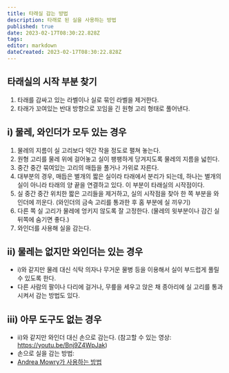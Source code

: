 ```yaml
---
title: 타래실 감는 방법
description: 타래로 된 실을 사용하는 방법
published: true
date: 2023-02-17T08:30:22.828Z
tags: 
editor: markdown
dateCreated: 2023-02-17T08:30:22.828Z
---
```


## 타래실의 시작 부분 찾기
1. 타래를 감싸고 있는 라벨이나 실로 묶인 라벨을 제거한다.
2. 타래가 꼬여있는 반대 방향으로 꼬임을 긴 원형 고리 형태로 풀어낸다.


## i) 물레, 와인더가 모두 있는 경우
1. 물레의 지름이 실 고리보다 약간 작을 정도로 펼쳐 놓는다.
2. 원형 고리를 물레 위에 걸어놓고 실이 팽팽하게 당겨지도록 물레의 지름을 넓힌다.
3. 중간 중간 묶여있는 고리의 매듭을 풀거나 가위로 자른다.
4. 대부분의 경우, 매듭은 별개의 짧은 실이라 타래에서 분리가 되는데, 하나는 별개의 실이 아니라 타래의 양 끝을 연결하고 있다. 이 부분이 타래실의 시작점이다.
5. 실 중간 중간 위치한 짧은 고리들을 제거하고, 실의 시작점을 찾아 한 쪽 부분을 와인더에 끼운다. (와인더의 금속 고리를 통과한 후 홈 부분에 실 끼우기)
6. 다른 쪽 실 고리가 물레에 엉키지 않도록 잘 고정한다. (물레의 윗부분이나 감긴 실 뒤쪽에 숨기면 좋다.)
7. 와인더를 사용해 실을 감는다.

## ii) 물레는 없지만 와인더는 있는 경우
- i)와 같지만 물레 대신 식탁 의자나 무거운 물병 등을 이용해서 실이 부드럽게 풀릴 수 있도록 한다.
- 다른 사람의 팔이나 다리에 걸거나, 무릎을 세우고 앉은 채 종아리에 실 고리를 통과시켜서 감는 방법도 있다.

## iii) 아무 도구도 없는 경우
- ii)와 같지만 와인더 대신 손으로 감는다. (참고할 수 있는 영상: https://youtu.be/Bnj9Z4WpJak)
- 손으로 실을 감는 방법: 
- [Andrea Mowry가 사용하는 방법](https://youtu.be/YkuXoo33M_8)
